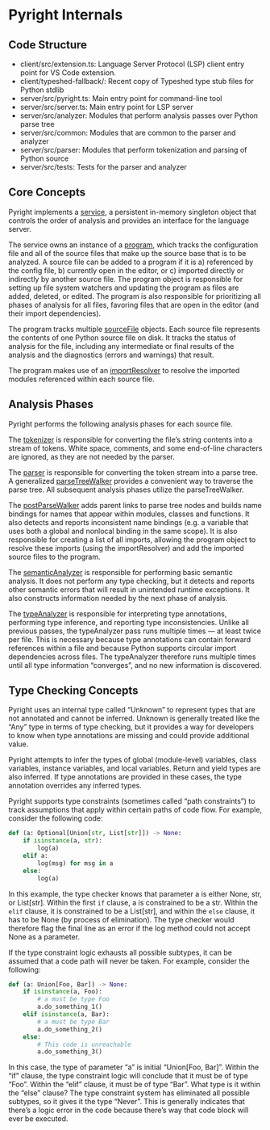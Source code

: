 # Pyright Internals

## Code Structure

* client/src/extension.ts: Language Server Protocol (LSP) client entry point for VS Code extension.
* client/typeshed-fallback/: Recent copy of Typeshed type stub files for Python stdlib
* server/src/pyright.ts: Main entry point for command-line tool
* server/src/server.ts: Main entry point for LSP server
* server/src/analyzer: Modules that perform analysis passes over Python parse tree
* server/src/common: Modules  that are common to the parser and analyzer
* server/src/parser: Modules that perform tokenization and parsing of Python source
* server/src/tests: Tests for the parser and analyzer


## Core Concepts

Pyright implements a [service](https://github.com/Microsoft/pyright/blob/master/server/src/analyzer/service.ts), a persistent in-memory singleton object that controls the order of analysis and provides an interface for the language server.

The service owns an instance of a [program](https://github.com/Microsoft/pyright/blob/master/server/src/analyzer/program.ts), which tracks the configuration file and all of the source files that make up the source base that is to be analyzed. A source file can be added to a program if it is a) referenced by the config file, b) currently open in the editor, or c) imported directly or indirectly by another source file. The program object is responsible for setting up file system watchers and updating the program as files are added, deleted, or edited. The program is also responsible for prioritizing all phases of analysis for all files, favoring files that are open in the editor (and their import dependencies).

The program tracks multiple [sourceFile](https://github.com/Microsoft/pyright/blob/master/server/src/analyzer/sourceFile.ts) objects. Each source file represents the contents of one Python source file on disk. It tracks the status of analysis for the file, including any intermediate or final results of the analysis and the diagnostics (errors and warnings) that result.

The program makes use of an [importResolver](https://github.com/Microsoft/pyright/blob/master/server/src/analyzer/importResolver.ts) to resolve the imported modules referenced within each source file.


## Analysis Phases

Pyright performs the following analysis phases for each source file.

The [tokenizer](https://github.com/Microsoft/pyright/blob/master/server/src/parser/tokenizer.ts) is responsible for converting the file’s string contents into a stream of tokens. White space, comments, and some end-of-line characters are ignored, as they are not needed by the parser.

The [parser](https://github.com/Microsoft/pyright/blob/master/server/src/parser/parser.ts) is responsible for converting the token stream into a parse tree. A generalized [parseTreeWalker](https://github.com/Microsoft/pyright/blob/master/server/src/analyzer/parseTreeWalker.ts) provides a convenient way to traverse the parse tree. All subsequent analysis phases utilize the parseTreeWalker.

The [postParseWalker](https://github.com/Microsoft/pyright/blob/master/server/src/analyzer/postParseWalker.ts) adds parent links to parse tree nodes and builds name bindings for names that appear within modules, classes and functions. It also detects and reports inconsistent name bindings (e.g. a variable that uses both a global and nonlocal binding in the same scope). It is also responsible for creating a list of all imports, allowing the program object to resolve these imports (using the importResolver) and add the imported source files to the program.

The [semanticAnalyzer](https://github.com/Microsoft/pyright/blob/master/server/src/analyzer/semanticAnalyzer.ts) is responsible for performing basic semantic analysis. It does not perform any type checking, but it detects and reports other semantic errors that will result in unintended runtime exceptions. It also constructs information needed by the next phase of analysis.

The [typeAnalyzer](https://github.com/Microsoft/pyright/blob/master/server/src/analyzer/typeAnalyzer.ts) is responsible for interpreting type annotations, performing type inference, and reporting type inconsistencies. Unlike all previous passes, the typeAnalyzer pass runs multiple times — at least twice per file. This is necessary because type annotations can contain forward references within a file and because Python supports circular import dependencies across files. The typeAnalyzer therefore runs multiple times until all type information “converges”, and no new information is discovered.

## Type Checking Concepts

Pyright uses an internal type called “Unknown” to represent types that are not annotated and cannot be inferred. Unknown is generally treated like the “Any” type in terms of type checking, but it provides a way for developers to know when type annotations are missing and could provide additional value.

Pyright attempts to infer the types of global (module-level) variables, class variables, instance variables, and local variables. Return and yield types are also inferred. If type annotations are provided in these cases, the type annotation overrides any inferred types.

Pyright supports type constraints (sometimes called “path constraints”) to track assumptions that apply within certain paths of code flow. For example, consider the following code:
```python
def (a: Optional[Union[str, List[str]]) -> None:
    if isinstance(a, str):
        log(a)
    elif a:
        log(msg) for msg in a
    else:
        log(a)
```

In this example, the type checker knows that parameter a is either None, str, or List[str]. Within the first `if` clause, a is constrained to be a str. Within the `elif` clause, it is constrained to be a List[str], and within the `else` clause, it has to be None (by process of elimination). The type checker would therefore flag the final line as an error if the log method could not accept None as a parameter.

If the type constraint logic exhausts all possible subtypes, it can be assumed that a code path will never be taken. For example, consider the following:
```python
def (a: Union[Foo, Bar]) -> None:
    if isinstance(a, Foo):
        # a must be type Foo
        a.do_something_1()
    elif isinstance(a, Bar):
        # a must be type Bar
        a.do_something_2()
    else:
        # This code is unreachable
        a.do_something_3()
```

In this case, the type of parameter “a” is initial “Union[Foo, Bar]”. Within the “if” clause, the type constraint logic will conclude that it must be of type “Foo”. Within the “elif” clause, it must be of type “Bar”. What type is it within the “else” clause? The type constraint system has eliminated all possible subtypes, so it gives it the type “Never”. This is generally indicates that there’s a logic error in the code because there’s way that code block will ever be executed.

